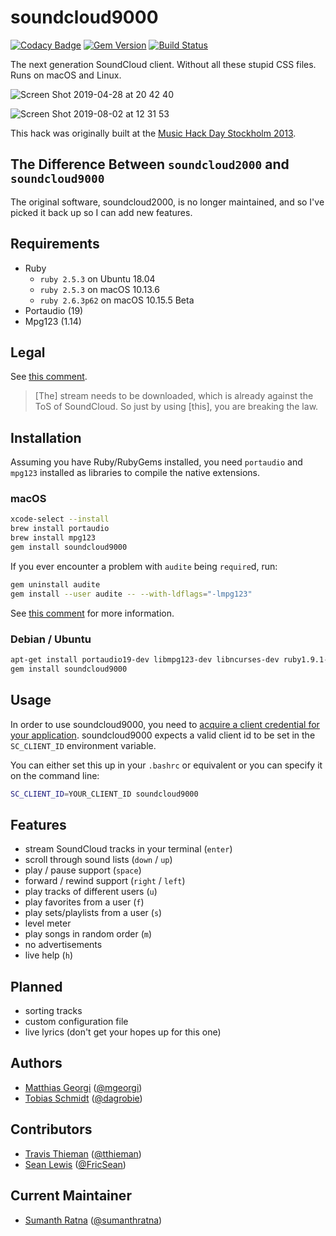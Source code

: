 # soundcloud9000

[![Codacy Badge](https://api.codacy.com/project/badge/Grade/f210e411578d42e0bff7ebbef3f3ef3c)](https://app.codacy.com/app/sumanthratna/soundcloud9000?utm_source=github.com&utm_medium=referral&utm_content=sumanthratna/soundcloud9000&utm_campaign=Badge_Grade_Dashboard)
[![Gem Version](https://badge.fury.io/rb/soundcloud9000.svg)](https://badge.fury.io/rb/soundcloud9000)
[![Build Status](https://travis-ci.com/sumanthratna/soundcloud9000.svg?branch=master)](https://travis-ci.com/sumanthratna/soundcloud9000)

The next generation SoundCloud client. Without all these stupid CSS files. Runs on macOS and Linux.

![Screen Shot 2019-04-28 at 20 42 40](https://user-images.githubusercontent.com/31281983/56872460-74dd2780-69f7-11e9-9d7e-247757a9a6fd.png)

![Screen Shot 2019-08-02 at 12 31 53](https://user-images.githubusercontent.com/31281983/62384887-8ddb0480-b521-11e9-8e12-dba14b103c38.png)

This hack was originally built at the [Music Hack Day Stockholm 2013](http://stockholm.musichackday.org/2013).

## The Difference Between `soundcloud2000` and `soundcloud9000`

The original software, soundcloud2000, is no longer maintained, and so I've picked it back up so I can add new features.

## Requirements

-   Ruby
    - `ruby 2.5.3` on Ubuntu 18.04
    - `ruby 2.5.3` on macOS 10.13.6
    - `ruby 2.6.3p62` on macOS 10.15.5 Beta
-   Portaudio (19)
-   Mpg123 (1.14)

## Legal

See [this comment](https://github.com/grobie/soundcloud2000/issues/93#issuecomment-233182516).

> \[The] stream needs to be downloaded, which is already against the ToS of SoundCloud. So just by using \[this], you are breaking the law.

## Installation

Assuming you have Ruby/RubyGems installed, you need `portaudio` and `mpg123` installed as libraries to compile the native extensions.

### macOS

```bash
xcode-select --install
brew install portaudio
brew install mpg123
gem install soundcloud9000
```

If you ever encounter a problem with `audite` being `require`d, run:

```bash
gem uninstall audite
gem install --user audite -- --with-ldflags="-lmpg123"
```

See [this comment](https://github.com/grobie/soundcloud2000/issues/96#issuecomment-341915328) for more information.

### Debian / Ubuntu

```bash
apt-get install portaudio19-dev libmpg123-dev libncurses-dev ruby1.9.1-dev
gem install soundcloud9000
```

## Usage

In order to use soundcloud9000, you need to [acquire a client credential for your application](https://stackoverflow.com/a/43962626/7127932). soundcloud9000 expects a valid client id to be set in the `SC_CLIENT_ID` environment variable.

You can either set this up in your `.bashrc` or equivalent or you can specify it on the command line:

```bash
SC_CLIENT_ID=YOUR_CLIENT_ID soundcloud9000
```

## Features

-   stream SoundCloud tracks in your terminal (`enter`)
-   scroll through sound lists (`down` / `up`)
-   play / pause support (`space`)
-   forward / rewind support (`right` / `left`)
-   play tracks of different users (`u`)
-   play favorites from a user (`f`)
-   play sets/playlists from a user (`s`)
-   level meter
-   play songs in random order (`m`)
-   no advertisements
-   live help (`h`)

## Planned

-   sorting tracks
-   custom configuration file
-   live lyrics (don't get your hopes up for this one)

## Authors

-   [Matthias Georgi](https://github.com/georgi) ([@mgeorgi](https://twitter.com/mgeorgi))
-   [Tobias Schmidt](https://github.com/grobie) ([@dagrobie](https://twitter.com/dagrobie))

## Contributors

-   [Travis Thieman](https://github.com/tthieman) ([@tthieman](https://twitter.com/thieman))
-   [Sean Lewis](https://github.com/sophisticasean) ([@FricSean](https://twitter.com/fricsean))

## Current Maintainer

-   [Sumanth Ratna](https://github.com/sumanthratna) ([@sumanthratna](https://twitter.com/sumanthratna))
